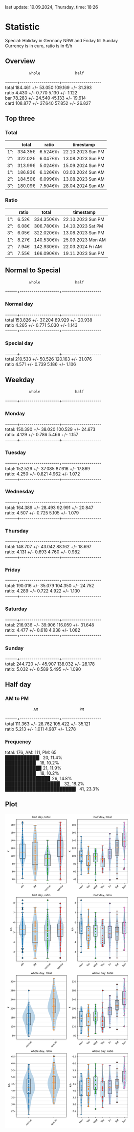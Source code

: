 last update: 19.09.2024, Thursday, time: 18:26
# Statistic  
Special: Holiday in Germany NRW and Friday till Sunday  
Currency is in euro, ratio is in €/h  
## Overview  
               whole                half  
------+--------------------+--------------------  
total   184.461 +/- 53.050   109.169 +/- 31.393  
ratio     4.430 +/-  0.770     5.130 +/-  1.122  
bar      78.283 +/- 24.540    45.133 +/- 19.614  
card    108.877 +/- 37.640    57.852 +/- 26.827  
  
  
## Top three  
### Total  
&nbsp;|total|ratio|timestamp
---|---|---|---
1":|334.35€|6.524€/h|22.10.2023 Sun PM
2":|322.02€|6.047€/h|13.08.2023 Sun PM
3":|313.99€|5.024€/h|15.09.2024 Sun PM
1":|186.83€|6.126€/h|03.03.2024 Sun AM
2":|184.50€|6.099€/h|13.08.2023 Sun AM
3":|180.09€|7.504€/h|28.04.2024 Sun AM
  
### Ratio  
&nbsp;|ratio|total|timestamp
---|---|---|---
1":|  6.52€|334.350€/h|22.10.2023 Sun PM
2":|  6.08€|306.780€/h|14.10.2023 Sat PM
3":|  6.05€|322.020€/h|13.08.2023 Sun PM
1":|  8.27€|140.530€/h|25.09.2023 Mon AM
2":|  7.94€|142.930€/h|22.03.2024 Fri AM
3":|  7.55€|166.090€/h|19.11.2023 Sun PM
  
  
## Normal to Special  
               whole                half  
------+--------------------+--------------------  
### Normal day  
------+--------------------+--------------------  
total   153.826 +/- 37.204    89.929 +/- 20.938  
ratio     4.265 +/-  0.771     5.030 +/-  1.143  
------+--------------------+--------------------  
### Special day  
------+--------------------+--------------------  
total   210.533 +/- 50.526   120.163 +/- 31.076  
ratio     4.571 +/-  0.739     5.186 +/-  1.106  
  
  
## Weekday  
               whole                half  
------+--------------------+--------------------  
### Monday  
------+--------------------+--------------------  
total:  150.390 +/- 38.020   100.529 +/- 24.673  
ratio:    4.129 +/-  0.786     5.466 +/-  1.157  
------+--------------------+--------------------  
### Tuesday  
------+--------------------+--------------------  
total:  152.526 +/- 37.085    87.616 +/- 17.869  
ratio:    4.250 +/-  0.821     4.962 +/-  1.072  
------+--------------------+--------------------  
### Wednesday  
------+--------------------+--------------------  
total:  164.389 +/- 28.493    92.991 +/- 20.847  
ratio:    4.507 +/-  0.725     5.105 +/-  1.079  
------+--------------------+--------------------  
### Thursday  
------+--------------------+--------------------  
total:  148.707 +/- 43.042    88.162 +/- 18.697  
ratio:    4.131 +/-  0.693     4.760 +/-  0.982  
------+--------------------+--------------------  
### Friday  
------+--------------------+--------------------  
total:  190.016 +/- 35.079   104.350 +/- 24.752  
ratio:    4.289 +/-  0.722     4.922 +/-  1.130  
------+--------------------+--------------------  
### Saturday  
------+--------------------+--------------------  
total:  216.936 +/- 39.906   116.059 +/- 31.648  
ratio:    4.477 +/-  0.618     4.938 +/-  1.082  
------+--------------------+--------------------  
### Sunday  
------+--------------------+--------------------  
total:  244.720 +/- 45.907   138.032 +/- 28.178  
ratio:    5.032 +/-  0.589     5.495 +/-  1.090  
  
  
## Half day  
### AM to PM  
                 AM                   PM  
------+--------------------+--------------------  
total   111.363 +/- 28.762   105.422 +/- 35.121  
ratio     5.213 +/-  1.011     4.987 +/-  1.278  
  
### Frequency  
total: 176, AM: 111, PM: 65  
███████████▎ 20, 11.4%  
██████████▏ 18, 10.2%  
███████████▉ 21, 11.9%  
██████████▏ 18, 10.2%  
██████████████▊ 26, 14.8%  
██████████████████▏ 32, 18.2%  
███████████████████████▎ 41, 23.3%  
  
  
## Plot  
![Image](harvest.png)